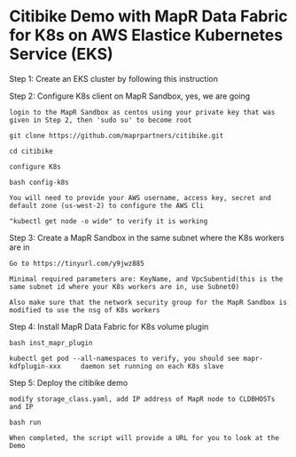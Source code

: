 # Citibike Demo with MapR Data Fabric for K8s on AWS Elastice Kubernetes Service (EKS)

Step 1: Create an EKS cluster by following this instruction

Step 2: Configure K8s client on MapR Sandbox, yes, we are going 

    login to the MapR Sandbox as centos using your private key that was given in Step 2, then 'sudo su' to become root

    git clone https://github.com/maprpartners/citibike.git

    cd citibike

    configure K8s

    bash config-k8s
    
    You will need to provide your AWS username, access key, secret and default zone (us-west-2) to configure the AWS Cli

    "kubectl get node -o wide" to verify it is working
    
Step 3: Create a MapR Sandbox in the same subnet where the K8s workers are in

    Go to https://tinyurl.com/y9jwz885
    
    Minimal required parameters are: KeyName, and VpcSubentid(this is the same subnet id where your K8s workers are in, use Subnet0)
    
    Also make sure that the network security group for the MapR Sandbox is modified to use the nsg of K8s workers

Step 4: Install MapR Data Fabric for K8s volume plugin

    bash inst_mapr_plugin 

    kubectl get pod --all-namespaces to verify, you should see mapr-kdfplugin-xxx     daemon set running on each K8s slave

Step 5: Deploy the citibike demo

    modify storage_class.yaml, add IP address of MapR node to CLDBHOSTs and IP
    
    bash run

    When completed, the script will provide a URL for you to look at the Demo


